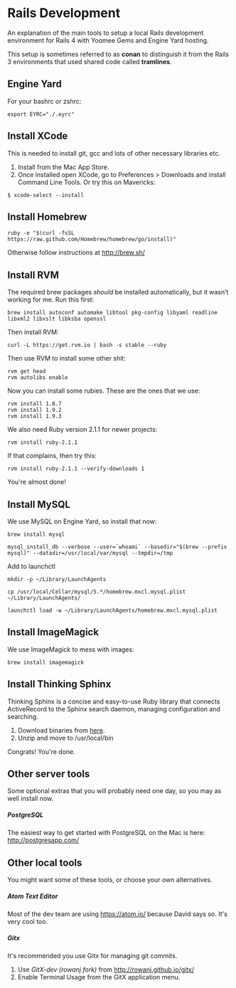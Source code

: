 # Rails Development

An explanation of the main tools to setup a local Rails development environment for Rails 4 with Yoomee Gems and Engine Yard hosting.

This setup is sometimes referred to as **conan** to distinguish it from the Rails 3 environments that used shared code called **tramlines**.

## Engine Yard


For your bashrc or zshrc:

```
export EYRC="./.eyrc"
```

## Install XCode

This is needed to install git, gcc and lots of other necessary
libraries etc.

1. Install from the Mac App Store.
2. Once installed open XCode, go to Preferences > Downloads and install Command Line Tools. Or try this on Mavericks:

```
$ xcode-select --install
```

## Install Homebrew

```
ruby -e "$(curl -fsSL https://raw.github.com/Homebrew/homebrew/go/install)"
```

Otherwise follow instructions at http://brew.sh/

## Install RVM

The required brew packages *should* be installed automatically, but it wasn’t working for me. Run this first:

```
brew install autoconf automake libtool pkg-config libyaml readline libxml2 libxslt libksba openssl
```

Then install RVM:

```
curl -L https://get.rvm.io | bash -s stable --ruby
```

Then use RVM to install some other shit:

```
rvm get head
rvm autolibs enable
```

Now you can install some rubies. These are the ones that we use:

```
rvm install 1.8.7
rvm install 1.9.2
rvm install 1.9.3
```

We also need Ruby version 2.1.1 for newer projects:

```
rvm install ruby-2.1.1
```

If that complains, then try this:

```
rvm install ruby-2.1.1 --verify-downloads 1
```

You're almost done!

## Install MySQL

We use MySQL on Engine Yard, so install that now:

```
brew install mysql
```

```
mysql_install_db --verbose --user=`whoami` --basedir="$(brew --prefix mysql)" --datadir=/usr/local/var/mysql --tmpdir=/tmp
```

Add to launchctl

```
mkdir -p ~/Library/LaunchAgents
```

```
cp /usr/local/Cellar/mysql/5.*/homebrew.mxcl.mysql.plist ~/Library/LaunchAgents/
```

```
launchctl load -w ~/Library/LaunchAgents/homebrew.mxcl.mysql.plist
```

## Install ImageMagick

We use ImageMagick to mess with images:

```
brew install imagemagick
```

## Install Thinking Sphinx

Thinking Sphinx is a concise and easy-to-use Ruby library that connects ActiveRecord to the Sphinx search daemon, managing configuration and searching.

1. Download binaries from [here](https://gitlab.yoomee.com/yoomee/docs/raw/master/assets/binaries/sphinx_binaries.zip).
2. Unzip and move to /usr/local/bin


Congrats! You're done.

## Other server tools

Some optional extras that you will probably need one day, so you may as well install now.

##### PostgreSQL

The easiest way to get started with PostgreSQL on the Mac is here: http://postgresapp.com/

## Other local tools

You might want some of these tools, or choose your own alternatives.

##### Atom Text Editor

Most of the dev team are using https://atom.io/ because David says so. It's very cool too.


##### Gitx

It's recommended you use Gitx for managing git commits.

1. Use _GitX-dev (rowanj fork)_ from http://rowanj.github.io/gitx/
2. Enable Terminal Usage from the GitX application menu.
